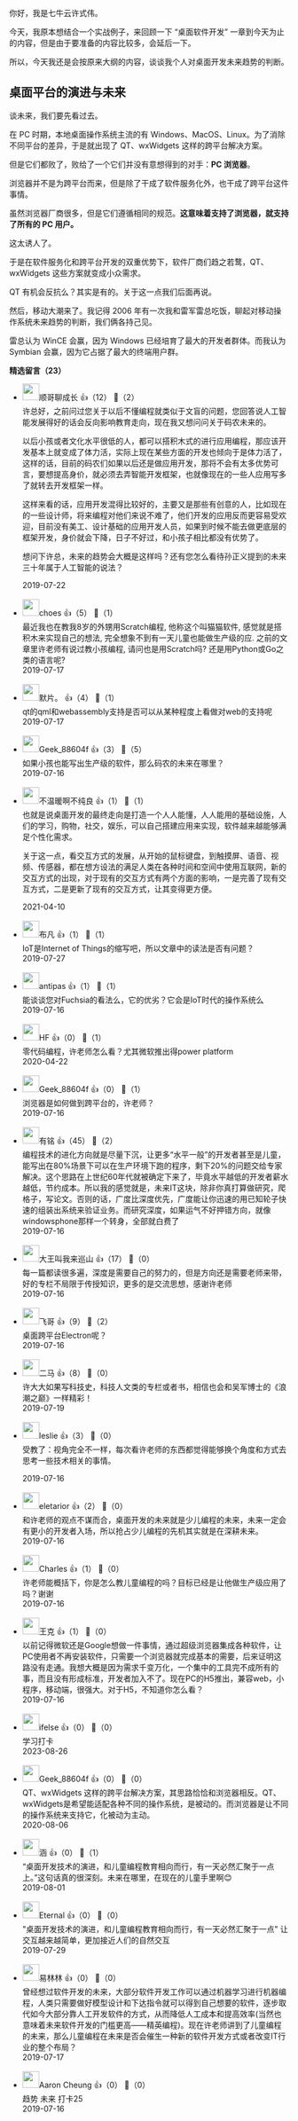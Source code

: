 你好，我是七牛云许式伟。

今天，我原本想结合一个实战例子，来回顾一下 “桌面软件开发” 一章到今天为止的内容，但是由于要准备的内容比较多，会延后一下。

所以，今天我还是会按原来大纲的内容，谈谈我个人对桌面开发未来趋势的判断。

## 桌面平台的演进与未来

谈未来，我们要先看过去。

在 PC 时期，本地桌面操作系统主流的有 Windows、MacOS、Linux。为了消除不同平台的差异，于是就出现了 QT、wxWidgets 这样的跨平台解决方案。

但是它们都败了，败给了一个它们并没有意想得到的对手：**PC 浏览器**。

浏览器并不是为跨平台而来，但是除了干成了软件服务化外，也干成了跨平台这件事情。

虽然浏览器厂商很多，但是它们遵循相同的规范。**这意味着支持了浏览器，就支持了所有的 PC 用户。**

这太诱人了。

于是在软件服务化和跨平台开发的双重优势下，软件厂商们趋之若鹜，QT、wxWidgets 这些方案就变成小众需求。

QT 有机会反抗么？其实是有的。关于这一点我们后面再说。

然后，移动大潮来了。我记得 2006 年有一次我和雷军雷总吃饭，聊起对移动操作系统未来趋势的判断，我们俩各持己见。

雷总认为 WinCE 会赢，因为 Windows 已经培育了最大的开发者群体。而我认为 Symbian 会赢，因为它占据了最大的终端用户群。
<div><strong>精选留言（23）</strong></div><ul>
<li><img src="https://static001.geekbang.org/account/avatar/00/0f/9d/60/45b3184d.jpg" width="30px"><span>顺哥聊成长</span> 👍（12） 💬（2）<div>许总好，之前问过您关于以后不懂编程就类似于文盲的问题，您回答说人工智能发展得好的话会反向影响教育走向，现在我又想问问关于码农未来的。

以后小孩或者文化水平很低的人，都可以搭积木式的进行应用编程，那应该开发基本上就变成了体力活，实际上现在某些方面的开发也倾向于是体力活了，这样的话，目前的码农们如果以后还是做应用开发，那将不会有太多优势可言，要想提高身价，就必须去弄智能开发框架，也就像现在的一些人应用写多了就转去开发框架一样。

这样来看的话，应用开发混得比较好的，主要又是那些有创意的人，比如现在的一些设计师，将来编程对他们来说不难了，他们开发的应用反而更容易受欢迎，目前没有美工、设计基础的应用开发人员，如果到时候不能去做更底层的框架开发，身价就会下降，日子不好过，和小孩子相比都没有优势了。

想问下许总，未来的趋势会大概是这样吗？还有您怎么看待孙正义提到的未来三十年属于人工智能的说法？</div>2019-07-22</li><br/><li><img src="https://static001.geekbang.org/account/avatar/00/0f/60/ac/8dba65bb.jpg" width="30px"><span>choes</span> 👍（5） 💬（1）<div>最近我也在教我8岁的外甥用Scratch编程, 他称这个叫猫猫软件, 感觉就是搭积木来实现自己的想法, 完全想象不到有一天儿童也能做生产级的应. 之前的文章里许老师有说过教小孩编程, 请问也是用Scratch吗? 还是用Python或Go之类的语言呢?</div>2019-07-17</li><br/><li><img src="https://static001.geekbang.org/account/avatar/00/16/7c/46/019a6b9b.jpg" width="30px"><span>默片。</span> 👍（4） 💬（1）<div>qt的qml和webassembly支持是否可以从某种程度上看做对web的支持呢</div>2019-07-17</li><br/><li><img src="" width="30px"><span>Geek_88604f</span> 👍（3） 💬（5）<div>如果小孩也能写出生产级的软件，那么码农的未来在哪里？</div>2019-07-16</li><br/><li><img src="https://static001.geekbang.org/account/avatar/00/1f/b9/8d/00bded19.jpg" width="30px"><span>不温暖啊不纯良</span> 👍（1） 💬（1）<div>也就是说桌面开发的最终走向是打造一个人人能懂，人人能用的基础设施，人们的学习，购物，社交，娱乐，可以自己搭建应用来实现，软件越来越能够满足个性化需求。

关于这一点，看交互方式的发展，从开始的鼠标键盘，到触摸屏、语音、视频、传感器，都在想方设法的满足人类在各种时间和空间中使用互联网，新的交互方式的出现，对于现有的交互方式有两个方面的影响，一是完善了现有交互方式，二是更新了现有的交互方式，让其变得更方便。</div>2021-04-10</li><br/><li><img src="https://static001.geekbang.org/account/avatar/00/12/59/21/d2efde18.jpg" width="30px"><span>布凡</span> 👍（1） 💬（1）<div>IoT是Internet of Things的缩写吧，所以文章中的读法是否有问题？</div>2019-07-27</li><br/><li><img src="https://static001.geekbang.org/account/avatar/00/0f/dd/b6/fcf322a7.jpg" width="30px"><span>antipas</span> 👍（1） 💬（1）<div>能谈谈您对Fuchsia的看法么，它的优劣？它会是IoT时代的操作系统么</div>2019-07-16</li><br/><li><img src="https://static001.geekbang.org/account/avatar/00/10/2d/36/d3c8d272.jpg" width="30px"><span>HF</span> 👍（0） 💬（1）<div>零代码编程，许老师怎么看？尤其微软推出得power platform</div>2020-04-22</li><br/><li><img src="" width="30px"><span>Geek_88604f</span> 👍（0） 💬（1）<div>浏览器是如何做到跨平台的，许老师？</div>2019-07-16</li><br/><li><img src="http://thirdwx.qlogo.cn/mmopen/vi_32/3XbCueYYVWTiclv8T5tFpwiblOxLphvSZxL4ujMdqVMibZnOiaFK2C5nKRGv407iaAsrI0CDICYVQJtiaITzkjfjbvrQ/132" width="30px"><span>有铭</span> 👍（45） 💬（2）<div>编程技术的进化方向就是尽量下沉，让更多“水平一般”的开发者甚至是儿童，能写出在80%场景下可以在生产环境下跑的程序，剩下20%的问题交给专家解决。这个思路在上世纪60年代就被确定下来了，毕竟水平越低的开发者薪水越低，节约成本。所以我的感觉就是，未来IT这块，除非你真打算做研究，爬格子，写论文。否则的话，广度比深度优先，广度能让你迅速的用已知轮子快速的组装出系统来验证业务。而研究深度，如果运气不好押错方向，就像windowsphone那样一个转身，全部就白费了</div>2019-07-16</li><br/><li><img src="https://static001.geekbang.org/account/avatar/00/10/c6/f9/caf27bd3.jpg" width="30px"><span>大王叫我来巡山</span> 👍（17） 💬（0）<div>每一篇都读很多遍，深度是需要自己的努力的，但是方向还是需要老师来带，好的专栏不局限于传授知识，更多的是交流思想，感谢许老师</div>2019-07-16</li><br/><li><img src="https://static001.geekbang.org/account/avatar/00/14/4a/af/422dda48.jpg" width="30px"><span>飞哥</span> 👍（9） 💬（2）<div>桌面跨平台Electron呢？</div>2019-07-16</li><br/><li><img src="https://static001.geekbang.org/account/avatar/00/0f/eb/d3/b0dc0d00.jpg" width="30px"><span>二马</span> 👍（8） 💬（0）<div>许大大如果写科技史，科技人文类的专栏或者书，相信也会和吴军博士的《浪潮之巅》一样精彩！</div>2019-07-19</li><br/><li><img src="https://static001.geekbang.org/account/avatar/00/14/34/df/64e3d533.jpg" width="30px"><span>leslie</span> 👍（3） 💬（0）<div>        受教了：视角完全不一样，每次看许老师的东西都觉得能够换个角度和方式去思考一些技术相关的事情。
        
</div>2019-07-16</li><br/><li><img src="https://static001.geekbang.org/account/avatar/00/14/b4/63/59bb487d.jpg" width="30px"><span>eletarior</span> 👍（2） 💬（0）<div>和许老师的观点不谋而合，桌面开发的未来就是少儿编程的未来，未来一定会有更小的开发者入场，所以抢占少儿编程的先机其实就是在深耕未来。</div>2019-07-16</li><br/><li><img src="https://static001.geekbang.org/account/avatar/00/0f/47/c2/e9fa4cf6.jpg" width="30px"><span>Charles</span> 👍（1） 💬（0）<div>许老师能概括下，你是怎么教儿童编程的吗？目标已经是让他做生产级应用了吗？谢谢</div>2019-07-16</li><br/><li><img src="https://static001.geekbang.org/account/avatar/00/16/d5/d2/3e65e3dc.jpg" width="30px"><span>王克</span> 👍（1） 💬（0）<div>以前记得微软还是Google想做一件事情，通过超级浏览器集成各种软件，让PC使用者不再安装软件，只需要一个浏览器就完成基本的需要，后来证明这路没有走通。我想大概是因为需求千变万化，一个集中的工具完不成所有的事，而且没有形成标准，开发者加入不了。现在PC的H5推出，兼容web，小程序，移动端，很强大。对于H5，不知道你怎么看？</div>2019-07-16</li><br/><li><img src="https://static001.geekbang.org/account/avatar/00/26/eb/d7/90391376.jpg" width="30px"><span>ifelse</span> 👍（0） 💬（0）<div>学习打卡</div>2023-08-26</li><br/><li><img src="" width="30px"><span>Geek_88604f</span> 👍（0） 💬（0）<div>QT、wxWidgets 这样的跨平台解决方案，其思路恰恰和浏览器相反。QT、wxWidgets是希望能适配各种不同的操作系统，是被动的。而浏览器是让不同的操作系统来支持它，化被动为主动。</div>2020-08-06</li><br/><li><img src="https://static001.geekbang.org/account/avatar/00/16/ee/16/742956ac.jpg" width="30px"><span>涵</span> 👍（0） 💬（1）<div>“桌面开发技术的演进，和儿童编程教育相向而行，有一天必然汇聚于一点上。”这句话真的很深刻。未来在哪里，在现在的儿童手里啊😊</div>2019-08-01</li><br/><li><img src="https://static001.geekbang.org/account/avatar/00/12/20/b7/bdb3bcf0.jpg" width="30px"><span>Eternal</span> 👍（0） 💬（0）<div>&quot;桌面开发技术的演进，和儿童编程教育相向而行，有一天必然汇聚于一点&quot; 让交互越来越简单，更加接近人们的自然交互</div>2019-07-29</li><br/><li><img src="https://static001.geekbang.org/account/avatar/00/10/04/ec/0539c89d.jpg" width="30px"><span>易林林</span> 👍（0） 💬（0）<div>曾经想过软件开发的未来，大部分软件开发工作可以通过机器学习进行机器编程，人类只需要做好模型设计和下达指令就可以得到自己想要的软件，逐步取代如今大部分靠人工开发软件的方式，从而降低人工成本和提高效率(当然也意味着未来软件开发的门槛更高——精英编程)。现在许老师讲到了儿童编程的未来，那么儿童编程在未来是否会催生一种新的软件开发方式或者改变IT行业的整个布局？</div>2019-07-17</li><br/><li><img src="https://static001.geekbang.org/account/avatar/00/10/7a/08/4d3e47dd.jpg" width="30px"><span>Aaron Cheung</span> 👍（0） 💬（0）<div>趋势 未来 打卡25</div>2019-07-16</li><br/>
</ul>